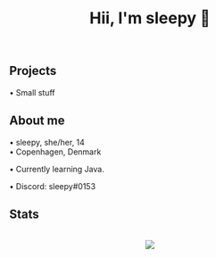 <div align="center">
  <h1>Hii, I'm sleepy 👋</h1> <br/>
</div>

<h2>Projects</h2>
• Small stuff<br />

<h2>About me</h2>
• sleepy, she/her, 14<br/>
• Copenhagen, Denmark

• Currently learning Java.<br/>

• Discord: sleepy#0153<br/>

<h2>Stats</h2>
<p align = center>
  <br />
  <img src = "https://github-readme-streak-stats.herokuapp.com/?user=sleepyylol&theme=dracula">
</p>
 
